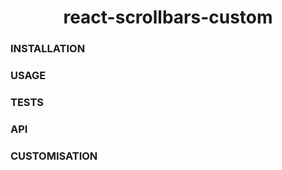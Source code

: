 <h1 align="center">react-scrollbars-custom</h1>

### INSTALLATION

### USAGE

### TESTS

### API

### CUSTOMISATION
